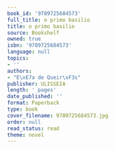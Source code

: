```yaml
---
book_id: '9789725684573'
full_title: o primo basilio
title: o primo basilio
source: Bookshelf
owned: true
isbn: '9789725684573'
language: null
topics:
- ''
authors:
- "E\xE7a de Queir\xF3s"
publisher: ULISSEIA
length: ' pages'
date_published: ''
format: Paperback
type: book
cover_filename: 9789725684573.jpg
order: null
read_status: read
theme: novel
---
```


